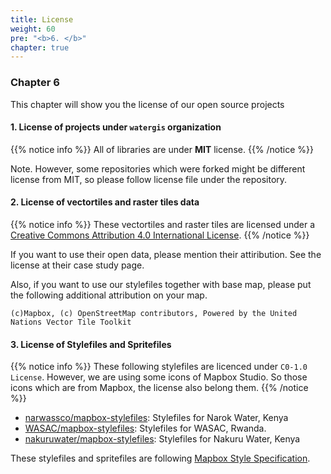 ```yaml
---
title: License
weight: 60
pre: "<b>6. </b>"
chapter: true
---
```


### Chapter 6

This chapter will show you the license of our open source projects

#### 1. License of projects under `watergis` organization
{{% notice info %}}
All of libraries are under **MIT** license.
{{% /notice %}}

Note. However, some repositories which were forked might be different license from MIT, so please follow license file under the repository.

#### 2. License of vectortiles and raster tiles data
{{% notice info %}}
These vectortiles and raster tiles are licensed under a [Creative Commons Attribution 4.0 International
License](http://creativecommons.org/licenses/by/4.0/).
{{% /notice %}}

If you want to use their open data, please mention their attiribution. See the license at their case study page.

Also, if you want to use our stylefiles together with base map, please put the following additional attribution on your map.

```
(c)Mapbox, (c) OpenStreetMap contributors, Powered by the United Nations Vector Tile Toolkit
```

#### 3. License of Stylefiles and Spritefiles
{{% notice info %}}
These following stylefiles are licenced under `C0-1.0 License`. However, we are using some icons of Mapbox Studio. So those icons which are from Mapbox, the license also belong them.
{{% /notice %}}

- [narwassco/mapbox-stylefiles](https://github.com/narwassco/mapbox-stylefiles): Stylefiles for Narok Water, Kenya
- [WASAC/mapbox-stylefiles](https://github.com/WASAC/mapbox-stylefiles): Stylefiles for WASAC, Rwanda.
- [nakuruwater/mapbox-stylefiles](https://github.com/nakuruwater/mapbox-stylefiles): Stylefiles for Nakuru Water, Kenya

These stylefiles and spritefiles are following [Mapbox Style Specification](https://docs.mapbox.com/mapbox-gl-js/style-spec/).